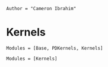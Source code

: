 ```@meta
Author = "Cameron Ibrahim"
```

# Kernels

```@index
Modules = [Base, PDKernels, Kernels]
```

```@autodocs
Modules = [Kernels]
```